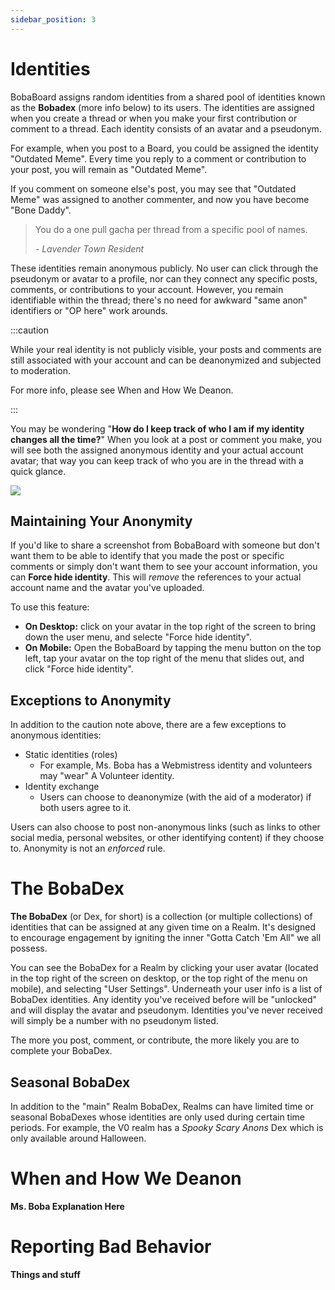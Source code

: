 ```yaml
---
sidebar_position: 3
---
```


# Identities

BobaBoard assigns random identities from a shared pool of identities known as the **Bobadex** (more info below) to its users. The identities are assigned when you create a thread or when you make your first contribution or comment to a thread. Each identity consists of an avatar and a pseudonym.

For example, when you post to a Board, you could be assigned the identity "Outdated Meme". Every time you reply to a comment or contribution to your post, you will remain as "Outdated Meme".

If you comment on someone else's post, you may see that "Outdated Meme" was assigned to another commenter, and now you have become "Bone Daddy".

<blockquote>You do a one pull gacha per thread from a specific pool of names.

<cite>- Lavender Town Resident</cite></blockquote>

These identities remain anonymous publicly. No user can click through the pseudonym or avatar to a profile, nor can they connect any specific posts, comments, or contributions to your account. However, you remain identifiable within the thread; there's no need for awkward "same anon" identifiers or "OP here" work arounds. 

:::caution

While your real identity is not publicly visible, your posts and comments are still associated with your account and can be deanonymized and subjected to moderation.

For more info, please see When and How We Deanon.

:::

You may be wondering "**How do I keep track of who I am if my identity changes all the time?**" When you look at a post or comment you make, you will see both the assigned anonymous identity and your actual account avatar; that way you can keep track of who you are in the thread with a quick glance.

<img src="\img\userguide\youridentity.png" />

## Maintaining Your Anonymity
If you'd like to share a screenshot from BobaBoard with someone but don't want them to be able to identify that you made the post or specific comments or simply don't want them to see your account information, you can **Force hide identity**. This will *remove* the references to your actual account name and the avatar you've uploaded.

To use this feature:

- **On Desktop:** click on your avatar in the top right of the screen to bring down the user menu, and selecte "Force hide identity".
- **On Mobile:** Open the BobaBoard by tapping the menu button on the top left, tap your avatar on the top right of the menu that slides out, and click "Force hide identity".

## Exceptions to Anonymity
In addition to the caution note above, there are a few exceptions to anonymous identities:

- Static identities (roles)
    - For example, Ms. Boba has a Webmistress identity and volunteers may "wear" A Volunteer identity.
- Identity exchange
    - Users can choose to deanonymize (with the aid of a moderator) if both users agree to it.

Users can also choose to post non-anonymous links (such as links to other social media, personal websites, or other identifying content) if they choose to. Anonymity is not an *enforced* rule.

# The BobaDex
**The BobaDex** (or Dex, for short) is a collection (or multiple collections) of identities that can be assigned at any given time on a Realm. It's designed to encourage engagement by igniting the inner "Gotta Catch 'Em All" we all possess.

You can see the BobaDex for a Realm by clicking your user avatar (located in the top right of the screen on desktop, or the top right of the menu on mobile), and selecting "User Settings". Underneath your user info is a list of BobaDex identities. Any identity you've received before will be "unlocked" and will display the avatar and pseudonym. Identities you've never received will simply be a number with no pseudonym listed.

The more you post, comment, or contribute, the more likely you are to complete your BobaDex.

## Seasonal BobaDex
In addition to the "main" Realm BobaDex, Realms can have limited time or seasonal BobaDexes whose identities are only used during certain time periods. For example, the V0 realm has a *Spooky Scary Anons* Dex which is only available around Halloween.

# When and How We Deanon
**Ms. Boba Explanation Here**

# Reporting Bad Behavior
**Things and stuff**